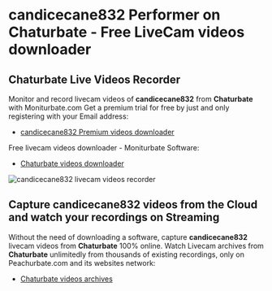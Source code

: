 # candicecane832 Performer on Chaturbate - Free LiveCam videos downloader

## Chaturbate Live Videos Recorder

Monitor and record livecam videos of **candicecane832** from **Chaturbate** with Moniturbate.com
Get a premium trial for free by just and only registering with your Email address:
* [candicecane832 Premium videos downloader](https://moniturbate.com/request-demo-licence-key.html)

Free livecam videos downloader - Moniturbate Software:
* [Chaturbate videos downloader](https://moniturbate.com/moniturbate-download-software.html)

![candicecane832 livecam videos recorder](https://peachurnet.com/templates/moniturbate-software.png)


## Capture candicecane832 videos from the Cloud and watch your recordings on Streaming

Without the need of downloading a software, capture **candicecane832** livecam videos from **Chaturbate** 100% online.
Watch Livecam archives from **Chaturbate** unlimitedly from thousands of existing recordings, only on Peachurbate.com and its websites network:
* [Chaturbate videos archives](https://peachurnet.com/)